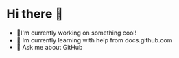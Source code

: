  # Hi there 👋
 

- 🔭I'm currently working on something cool!
- 🌱 Im currently learning with help from docs.github.com
- 💬 Ask me about GitHub
